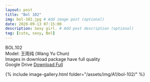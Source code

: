 ```yaml
---
layout: post
title: "Bol 102"
img: bol-102.jpg # Add image post (optional)
date: 2020-09-13 07:15:00
description: Sexy girl. # Add post description (optional)
tag: [cute, sexy, Bol]
---
```

BOL.102  
Model: 王雨纯 (Wang Yu Chun)                                                      
Images in download package have full quality                    
Google Drive [Download Full](http://gestyy.com/eendTi)

{% include image-gallery.html folder="/assets/img/A1/bol-102/" %}
